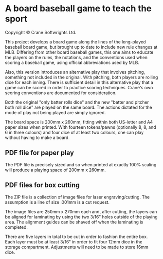 # A board baseball game to teach the sport

Copyright © Crane Softwrights Ltd.

This project develops a board game along the lines of the long-played baseball board game, but brought up to date to include new rule changes at MLB. Differing from other board baseball games, this one aims to educate the players on the rules, the notations, and the conventions used when scoring a baseball game, using official abbreviations used by MLB.

Also, this version introduces an alternative play that involves pitching, something not included in the original. With pitching, both players are rolling dice for each inning. There is sufficient detail in this alternative play that a game can be scored in order to practice scoring techniques. Crane's own scoring conventions are documented for consideration.

Both the original "only batter rolls dice" and the new "batter and pitcher both roll dice" are played on the same board. The actions dictated for the mode of play not being played are simply ignored.

The board space is 200mm x 260mm, fitting within both US-letter and A4 paper sizes when printed. With fourteen tokens/pawns (optionally 8, 8, and 6 in three colours) and four dice of at least two colours, one can play without having to make a board.

## PDF file for paper play

The PDF file is precisely sized and so when printed at exactly 100% scaling will produce a playing space of 200mm x 260mm.

## PDF files for box cutting

The ZIP file is a collection of image files for laser engraving/cutting. The assumption is a line of size .001mm is a cut request.

The image files are 250mm x 270mm each and, after cutting, the layers can be aligned for laminating by using the two 3/16" holes outside of the playing area. The alignment guides can be shaved off when the laminating is completed.

There are five layers in total to be cut in order to fashion the entire box. Each layer must be at least 3/16" in order to fit four 12mm dice in the storage compartment. Adjustments will need to be made to store 16mm dice.

